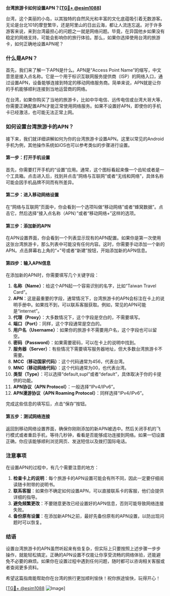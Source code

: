 **台湾旅游卡如何设置APN？[[TG💪+ @esim1088](https://t.me/s/esim1088)]**

台湾，这个美丽的小岛，以其独特的自然风光和丰富的文化底蕴吸引着无数游客。无论是台北101的摩登繁华，还是阿里山的日出云海，都让人流连忘返。对于许多游客来说，来到台湾最担心的问题之一就是网络问题。毕竟，在异国他乡如果没有稳定的网络支持，可能会影响你的旅行体验。那么，如果你选择使用台湾的旅游卡，如何正确地设置APN呢？

### 什么是APN？

首先，我们来了解一下APN是什么。APN是“Access Point Name”的缩写，中文意思是接入点名称。它是一个用于标识互联网服务提供商（ISP）的网络入口，通过设置APN，设备能够连接到特定的移动网络服务商。简单来说，APN就是让你的手机能够顺利连接到当地运营商的网络。

在台湾，如果你购买了当地的旅游卡，比如中华电信、远传电信或台湾大哥大等，你需要正确配置APN才能正常使用网络服务。如果不设置好APN，即使你的手机卡已经激活，也可能无法正常上网。

### 如何设置台湾旅游卡的APN？

接下来，我们就详细讲解如何为你的台湾旅游卡设置APN。这里以常见的Android手机为例，其他操作系统如iOS也可以参考类似的步骤进行设置。

#### 第一步：打开手机设置

首先，你需要打开手机的“设置”应用。通常，这个图标看起来像一个齿轮或者是一个工具箱。点击进入后，找到并点击“网络与互联网”或者“无线和网络”，具体名称可能会因手机品牌不同而有所差异。

#### 第二步：进入移动网络设置

在“网络与互联网”页面中，你会看到一个选项叫做“移动网络”或者“蜂窝数据”。点击它，然后选择“接入点名称（APN）”或者“移动网络+”这样的选项。

#### 第三步：添加新的APN

在APN设置界面，你会看到一个列表显示现有的APN配置。如果你是第一次使用这张台湾旅游卡，那么列表中可能没有任何内容。这时，你需要手动添加一个新的APN。点击屏幕右上角的“+”号或者“新建”按钮，开始添加新的APN信息。

#### 第四步：输入APN信息

在添加新的APN时，你需要填写几个关键字段：

1. **名称（Name）**：给这个APN起一个容易识别的名字，比如“Taiwan Travel Card”。
2. **APN**：这是最重要的字段，通常情况下，台湾旅游卡的APN会标注在卡上的说明手册中。如果找不到，可以联系客服获取。例如，常见的APN可能是“internet”。
3. **代理（Proxy）**：大多数情况下，这个字段是空白的，不需要填写。
4. **端口（Port）**：同样，这个字段通常是空白的。
5. **用户名（Username）**：如果你的旅游卡不需要用户名，这个字段也可以留空。
6. **密码（Password）**：如果需要密码，可以在卡上的说明中找到。
7. **服务器（Server）**：有些情况下需要填写服务器地址，但大多数台湾旅游卡不需要。
8. **MCC（移动国家代码）**：这个代码通常为456，代表台湾。
9. **MNC（移动网络代码）**：这个代码通常为00，也代表台湾。
10. **类型（Type）**：可以选择“default,supl”或者“default”，具体取决于你的卡提供的功能。
11. **APN协议（APN Protocol）**：一般选择“IPv4/IPv6”。
12. **APN漫游协议（APN Roaming Protocol）**：同样选择“IPv4/IPv6”。

完成这些信息的填写后，点击“保存”按钮。

#### 第五步：测试网络连接

返回到移动网络设置界面，确保你刚刚添加的新APN被选中。然后关闭手机的飞行模式或者重启手机，等待几秒钟，看看是否能够成功连接到网络。如果一切设置正确，你应该能够顺利浏览网页、发送短信以及拨打国际电话。

### 注意事项

在设置APN的过程中，有几个需要注意的地方：

1. **检查卡上的说明**：每个旅游卡的APN设置可能会有所不同，因此一定要仔细阅读随卡附带的说明书。
2. **联系客服**：如果你不确定如何设置APN，可以直接联系卡的客服，他们会提供详细的指导。
3. **避免频繁更改**：不要随意更改已经设置好的APN信息，否则可能导致网络连接失败。
4. **备份原有设置**：在添加新APN之前，最好先备份原有的APN设置，以防出现问题时可以恢复。

### 结语

设置台湾旅游卡的APN虽然听起来有些复杂，但实际上只要按照上述步骤一步步操作，就能轻松搞定。正确的APN设置不仅能让你享受流畅的网络体验，还能避免不必要的麻烦。如果你在设置过程中遇到任何问题，随时都可以咨询相关客服或者查阅更多资料。

希望这篇指南能帮助你在台湾的旅行更加顺利愉快！祝你旅途愉快，玩得开心！

[[TG💪+ @esim1088](https://t.me/s/esim1088) ![Image](https://i.postimg.cc/4NQfJmqS/Snipaste-2025-05-13-00-14-12.png)]